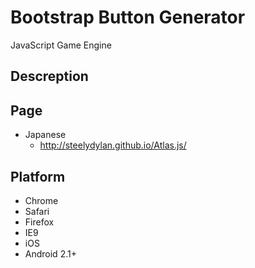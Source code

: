 Bootstrap Button Generator
==========


JavaScript Game Engine


Descreption
--------


Page
-------------

- Japanese
    - <http://steelydylan.github.io/Atlas.js/>


Platform
--------

- Chrome
- Safari
- Firefox
- IE9 
- iOS
- Android 2.1+